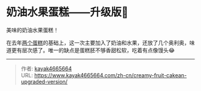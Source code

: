 # 奶油水果蛋糕——升级版🍰

美味的奶油水果蛋糕！
<!--more-->

在去年[两个蛋糕](https://www.kayak4665664.com/zh-cn/tags/%E8%9B%8B%E7%B3%95/)的基础上，这一次主要加入了奶油和水果，还放了几个奥利奥，味道更有层次感了。唯一的缺点是蛋糕胚不够香甜松软，吃着有点像馒头😂

---

> 作者: [kayak4665664](https://github.com/kayak4665664)  
> URL: https://www.kayak4665664.com/zh-cn/creamy-fruit-cakean-upgraded-version/  

